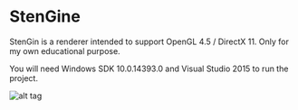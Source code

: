 # StenGine

StenGin is a renderer intended to support OpenGL 4.5 / DirectX 11. Only for my own educational purpose.

You will need Windows SDK 10.0.14393.0 and Visual Studio 2015 to run the project.

![alt tag](https://cloud.githubusercontent.com/assets/4660600/19841083/46ac45a0-9ed2-11e6-8232-80a881322277.png)

